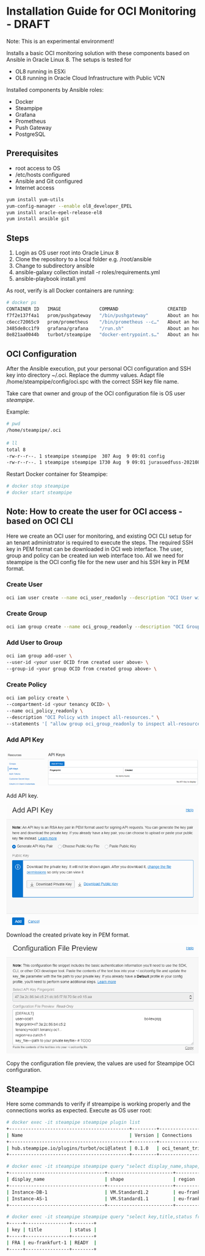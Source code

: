 # Installation Guide for OCI Monitoring - DRAFT

Note: This is an experimental environment!

Installs a basic OCI monitoring solution with these components based on Ansible in Oracle Linux 8. The setups is tested for

- OL8 running in ESXi
- OL8 running in Oracle Cloud Infrastructure with Public VCN

Installed components by Ansible roles:

- Docker
- Steampipe
- Grafana
- Prometheus
- Push Gateway
- PostgreSQL

## Prerequisites

- root access to OS
- /etc/hosts configured
- Ansible and Git configured
- Internet access

```bash
yum install yum-utils
yum-config-manager --enable ol8_developer_EPEL
yum install oracle-epel-release-el8
yum install ansible git
```

## Steps

1. Login as OS user root into Oracle Linux 8
2. Clone the repository to a local folder e.g. /root/ansible
3. Change to subdirectory ansible
4. ansible-galaxy collection install -r roles/requirements.yml
5. ansible-playbook install.yml

As root, verify is all Docker containers are running:

```bash
# docker ps
CONTAINER ID   IMAGE              COMMAND                  CREATED             STATUS             PORTS                    NAMES
f7f2e137f4a1   prom/pushgateway   "/bin/pushgateway"       About an hour ago   Up About an hour   0.0.0.0:9091->9091/tcp   pushgateway
c6ecc72065c9   prom/prometheus    "/bin/prometheus --c…"   About an hour ago   Up About an hour   0.0.0.0:9090->9090/tcp   prometheus
3485de8cc1f9   grafana/grafana    "/run.sh"                About an hour ago   Up About an hour   0.0.0.0:3000->3000/tcp   grafana
8e821aa0044b   turbot/steampipe   "docker-entrypoint.s…"   About an hour ago   Up 30 minutes      0.0.0.0:9193->9193/tcp   steampipe
```

## OCI Configuration

After the Ansible execution, put your personal OCI configuration and SSH key into directory ~/.oci. Replace the dummy values. Adapt file /home/steampipe/config/oci.spc with the correct SSH key file name.

Take care that owner and group of the OCI configuration file is OS user _steampipe_.

Example:

```bash
# pwd
/home/steampipe/.oci

# ll
total 8
-rw-r--r--. 1 steampipe steampipe  307 Aug  9 09:01 config
-rw-r--r--. 1 steampipe steampipe 1730 Aug  9 09:01 jurasuedfuss-20210809.pem
```

Restart Docker container for Steampipe:

```bash
# docker stop steampipe
# docker start steampipe
```

## Note: How to create the user for OCI access - based on OCI CLI

Here we create an OCI user for monitoring, and existing OCI CLI setup for an tenant administrator is required to execute the steps. The required SSH key in PEM format can be downloaded in OCI web interface. The user, group and policy can be created iun web interface too. All we need for steampipe is the OCI config file for the new user and his SSH key in PEM format.

### Create User

```bash
oci iam user create --name oci_user_readonly --description "OCI User with inspect all-resources." 
```

### Create Group

```bash
oci iam group create --name oci_group_readonly --description "OCI Group with inspect all-resources."
```

### Add User to Group

```bash
oci iam group add-user \
--user-id <your user OCID from created user above> \
--group-id <your group OCID from created group above> \
```

### Create Policy

```bash
oci iam policy create \
--compartment-id <your tenancy OCID> \
--name oci_policy_readonly \
--description "OCI Policy with inspect all-resources." \
--statements '[ "allow group oci_group_readonly to inspect all-resources on tenancy" ]' \
```

### Add API Key

![OCI API Key 01](images/oci_api_key_01.png)

Add API key.

![OCI API Key 02](images/oci_api_key_02.png)

Download the created private key in PEM format.

![OCI API Key 03](images/oci_api_key_03.png)

Copy the configuration file preview, the values are used for Steampipe OCI configuration.

## Steampipe

Here some commands to verify if streampipe is working properly and the connections works as expected. Execute as OS user root:

```bash
# docker exec -it steampipe steampipe plugin list
+--------------------------------------------+---------+---------------------------+
| Name                                       | Version | Connections               |
+--------------------------------------------+---------+---------------------------+
| hub.steampipe.io/plugins/turbot/oci@latest | 0.1.0   | oci_tenant_trivadisbdsxsp |
+--------------------------------------------+---------+---------------------------+
```

```bash
# docker exec -it steampipe steampipe query "select display_name,shape,region from oci_core_instance where lifecycle_state='RUNNING';"
+-----------------------------------+------------------------+----------------+
| display_name                      | shape                  | region         |
+-----------------------------------+------------------------+----------------+
| Instance-DB-1                     | VM.Standard1.2         | eu-frankfurt-1 |
| Instance-AS-1                     | VM.Standard1.1         | eu-frankfurt-1 |
+-----------------------------------+------------------------+----------------+
```

```bash
# docker exec -it steampipe steampipe query "select key,title,status from oci_region where is_home_region=true;"
+-----+----------------+--------+
| key | title          | status |
+-----+----------------+--------+
| FRA | eu-frankfurt-1 | READY  |
+-----+----------------+--------+
```

